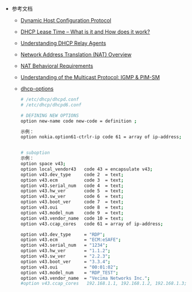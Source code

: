 - 参考文档
	- [Dynamic Host Configuration Protocol](https://www.rfc-editor.org/rfc/rfc1541)
	- [DHCP Lease Time – What is it and How does it work?](https://lazyadmin.nl/home-network/dhcp-lease-time/)
	- [Understanding DHCP Relay Agents](https://www.netmanias.com/en/?m=view&id=techdocs&no=6000&xtag=dhcp-network-protocol&xref=understanding-dhcp-relay-agents)
	- [Network Address Translation (NAT) Overview](https://www.netmanias.com/en/?m=view&id=techdocs&no=6061&tag=4205&page=2)
	- [NAT Behavioral Requirements](https://www.netmanias.com/en/?m=view&id=techdocs&no=6058&tag=4205)
	- [Understanding of the Multicast Protocol: IGMP & PIM-SM](https://www.netmanias.com/en/?m=view&id=techdocs&no=5915&tag=4205&page=2)

	- [dhcp-options](https://man.developpez.com/man5/dhcp-options/#L5)
		```bash
		# /etc/dhcp/dhcpd.conf
		# /etc/dhcp/dhcpd6.conf

		# DEFINING NEW OPTIONS
		option new-name code new-code = definition ; 

		示例：
		option nokia.option61-ctrlr-ip code 61 = array of ip-address;


		# suboption
		示例：
		option space v43;
		option local_vendor43   code 43 = encapsulate v43;
		option v43.dev_type     code 2  = text;
		option v43.ecm          code 3  = text;
		option v43.serial_num   code 4  = text;
		option v43.hw_ver       code 5  = text;
		option v43.sw_ver       code 6  = text;
		option v43.boot_ver     code 7  = text;
		option v43.oui          code 8  = text;
		option v43.model_num    code 9  = text;
		option v43.vendor_name  code 10 = text;
		option v43.ccap_cores   code 61 = array of ip-address;
		
		option v43.dev_type     = "RDP";
		option v43.ecm          = "ECM:eSAFE";
		option v43.serial_num   = "1234";
		option v43.hw_ver       = "1.1.2";
		option v43.sw_ver       = "2.2.3";
		option v43.boot_ver     = "3.3.4";
		option v43.oui          = "00:01:02";
		option v43.model_num    = "RDP_TEST";
		option v43.vendor_name  = "Vecima Networks Inc.";
		#option v43.ccap_cores   192.168.1.1, 192.168.1.2, 192.168.1.3;
		```